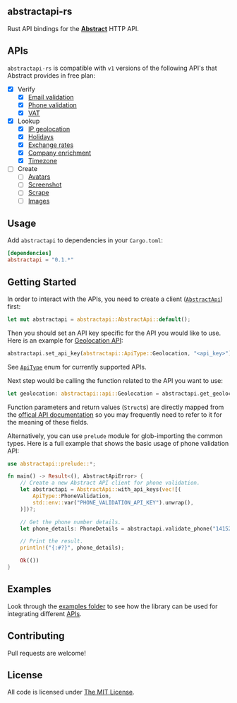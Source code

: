 ## abstractapi-rs

Rust API bindings for the [**Abstract**](https://www.abstractapi.com/) HTTP API.

## APIs

`abstractapi-rs` is compatible with `v1` versions of the following API's that Abstract provides in free plan:

- [x] Verify
  - [x] [Email validation](https://app.abstractapi.com/api/email-validation)
  - [x] [Phone validation](https://app.abstractapi.com/api/phone-validation)
  - [x] [VAT](https://app.abstractapi.com/api/vat)
- [x] Lookup
  - [x] [IP geolocation](https://app.abstractapi.com/api/ip-geolocation)
  - [x] [Holidays](https://app.abstractapi.com/api/holidays)
  - [x] [Exchange rates](https://app.abstractapi.com/api/exchange-rates)
  - [x] [Company enrichment](https://app.abstractapi.com/api/company-enrichment)
  - [x] [Timezone](https://app.abstractapi.com/api/timezone)
- [ ] Create
  - [ ] [Avatars](https://app.abstractapi.com/api/avatars)
  - [ ] [Screenshot](https://app.abstractapi.com/api/screenshot)
  - [ ] [Scrape](https://app.abstractapi.com/api/scrape)
  - [ ] [Images](https://app.abstractapi.com/api/images)

## Usage

Add `abstractapi` to dependencies in your `Cargo.toml`:

```toml
[dependencies]
abstractapi = "0.1.*"
```

## Getting Started

In order to interact with the APIs, you need to create a client ([`AbstractApi`](https://docs.rs/abstractapi/latest/abstractapi/struct.AbstractApi.html)) first:

```rs
let mut abstractapi = abstractapi::AbstractApi::default();
```

Then you should set an API key specific for the API you would like to use. Here is an example for [Geolocation API](https://app.abstractapi.com/api/ip-geolocation):

```rs
abstractapi.set_api_key(abstractapi::ApiType::Geolocation, "<api_key>").unwrap();
```

See [`ApiType`](https://docs.rs/abstractapi/latest/abstractapi/enum.ApiType.html) enum for currently supported APIs.

Next step would be calling the function related to the API you want to use:

```rs
let geolocation: abstractapi::api::Geolocation = abstractapi.get_geolocation("172.217.19.142").unwrap();
```

Function parameters and return values (`Struct`s) are directly mapped from the [offical API documentation](#apis) so you may frequently need to refer to it for the meaning of these fields.

Alternatively, you can use `prelude` module for glob-importing the common types. Here is a full example that shows the basic usage of phone validation API:

```rs
use abstractapi::prelude::*;

fn main() -> Result<(), AbstractApiError> {
    // Create a new Abstract API client for phone validation.
    let abstractapi = AbstractApi::with_api_keys(vec![(
        ApiType::PhoneValidation,
        std::env::var("PHONE_VALIDATION_API_KEY").unwrap(),
    )])?;

    // Get the phone number details.
    let phone_details: PhoneDetails = abstractapi.validate_phone("14152007986")?;

    // Print the result.
    println!("{:#?}", phone_details);

    Ok(())
}
```

## Examples

Look through the [examples folder](./examples/) to see how the library can be used for integrating different [APIs](#apis).

## Contributing

Pull requests are welcome!

## License

All code is licensed under [The MIT License](./LICENSE).
